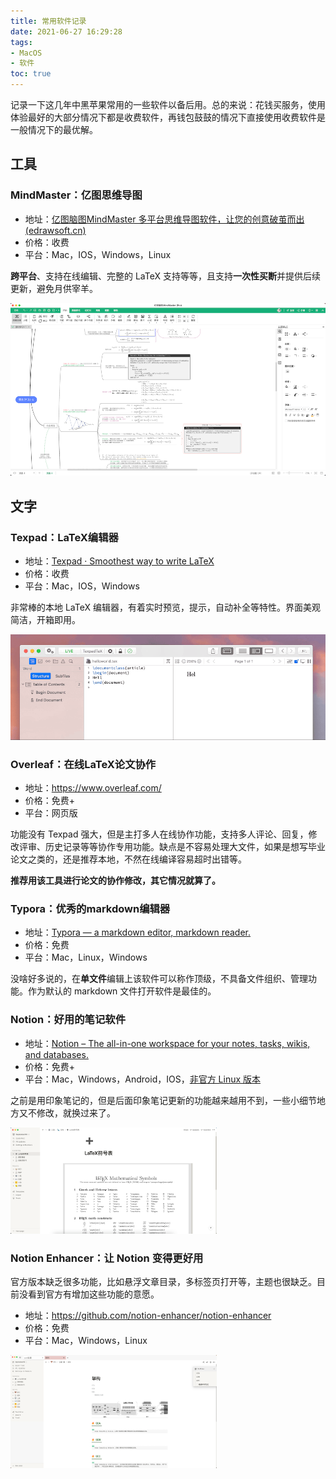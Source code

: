```yaml
---
title: 常用软件记录
date: 2021-06-27 16:29:28
tags:
- MacOS
- 软件
toc: true
---
```


记录一下这几年中黑苹果常用的一些软件以备后用。总的来说：花钱买服务，使用体验最好的大部分情况下都是收费软件，再钱包鼓鼓的情况下直接使用收费软件是一般情况下的最优解。

## 工具

### MindMaster：亿图思维导图

* 地址：[亿图脑图MindMaster 多平台思维导图软件，让您的创意破茧而出 (edrawsoft.cn)](https://www.edrawsoft.cn/mindmaster/)
* 价格：收费
* 平台：Mac，IOS，Windows，Linux

**跨平台**、支持在线编辑、完整的 LaTeX 支持等等，且支持**一次性买断**并提供后续更新，避免月供宰羊。

![image-20210911143245905](/assets/img/常用软件记录/image-20210911143245905.png)

## 文字

### Texpad：LaTeX编辑器

* 地址：[Texpad · Smoothest way to write LaTeX](https://www.texpad.com/)
* 价格：收费
* 平台：Mac，IOS，Windows

非常棒的本地 LaTeX 编辑器，有着实时预览，提示，自动补全等特性。界面美观简洁，开箱即用。

![img](/assets/img/常用软件记录/live-typeset-recording-hello-world.gif)

### Overleaf：在线LaTeX论文协作

* 地址：https://www.overleaf.com/
* 价格：免费+
* 平台：网页版

功能没有 Texpad 强大，但是主打多人在线协作功能，支持多人评论、回复，修改评审、历史记录等等协作专用功能。缺点是不容易处理大文件，如果是想写毕业论文之类的，还是推荐本地，不然在线编译容易超时出错等。

**推荐用该工具进行论文的协作修改，其它情况就算了。**

### Typora：优秀的markdown编辑器

* 地址：[Typora — a markdown editor, markdown reader.](https://typora.io/)
* 价格：免费
* 平台：Mac，Linux，Windows

没啥好多说的，在**单文件**编辑上该软件可以称作顶级，不具备文件组织、管理功能。作为默认的 markdown 文件打开软件是最佳的。

### Notion：好用的笔记软件

* 地址：[Notion – The all-in-one workspace for your notes, tasks, wikis, and databases.](https://www.notion.so/)
* 价格：免费+
* 平台：Mac，Windows，Android，IOS，[非官方 Linux 版本](https://github.com/davidbailey00/notion-linux)

之前是用印象笔记的，但是后面印象笔记更新的功能越来越用不到，一些小细节地方又不修改，就换过来了。

<img src="/assets/img/常用软件记录/image-20210627165227497.png" alt="image-20210627165227497" style="zoom:33%;" />

### Notion Enhancer：让 Notion 变得更好用

官方版本缺乏很多功能，比如悬浮文章目录，多标签页打开等，主题也很缺乏。目前没看到官方有增加这些功能的意愿。

* 地址：https://github.com/notion-enhancer/notion-enhancer
* 价格：免费
* 平台：Mac，Windows，Linux

<img src="/assets/img/常用软件记录/image-20210702171332557.png" alt="image-20210702171332557" style="zoom:33%;" />
